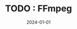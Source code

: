 ---
title: "TODO : FFmpeg"
excerpt: ""

categories:
  - Multimedia

toc: false
toc_sticky: false

date: 2024-01-01
last_modified_at: 2024-01-01
---